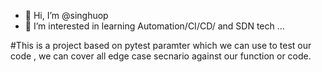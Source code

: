 - 👋 Hi, I’m @singhuop
- 👀 I’m interested in learning Automation/CI/CD/ and SDN tech ...


#This is a project based on pytest paramter which we can use  to test our code , we can cover all edge case secnario against  our function or code.
